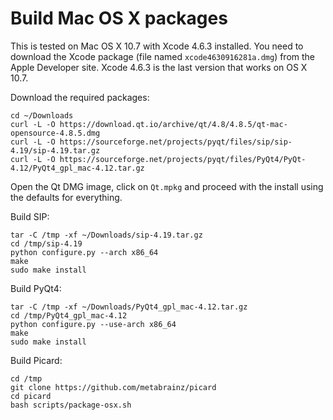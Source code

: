 # Build Mac OS X packages

This is tested on Mac OS X 10.7 with Xcode 4.6.3 installed. You need to download the Xcode package (file named `xcode4630916281a.dmg`) from the Apple Developer site. Xcode 4.6.3 is the last version that works on OS X 10.7.

Download the required packages:

    cd ~/Downloads
    curl -L -O https://download.qt.io/archive/qt/4.8/4.8.5/qt-mac-opensource-4.8.5.dmg
    curl -L -O https://sourceforge.net/projects/pyqt/files/sip/sip-4.19/sip-4.19.tar.gz
    curl -L -O https://sourceforge.net/projects/pyqt/files/PyQt4/PyQt-4.12/PyQt4_gpl_mac-4.12.tar.gz

Open the Qt DMG image, click on `Qt.mpkg` and proceed with the install using the defaults for everything.

Build SIP:

    tar -C /tmp -xf ~/Downloads/sip-4.19.tar.gz
    cd /tmp/sip-4.19
    python configure.py --arch x86_64
    make
    sudo make install

Build PyQt4:

    tar -C /tmp -xf ~/Downloads/PyQt4_gpl_mac-4.12.tar.gz
    cd /tmp/PyQt4_gpl_mac-4.12
    python configure.py --use-arch x86_64
    make
    sudo make install

Build Picard:

    cd /tmp
    git clone https://github.com/metabrainz/picard
    cd picard
    bash scripts/package-osx.sh
